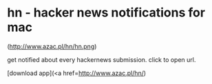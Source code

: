 hn - hacker news notifications for mac
=============

(http://www.azac.pl/hn/hn.png)

get notified about every hackernews submission. click to open url.

[download app](<a href=http://www.azac.pl/hn/)